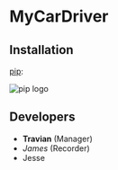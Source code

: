 # MyCarDriver

## Installation

[pip](https://pypi.org/project/pip/):

![pip logo]([https://pypi.org/static/images/logo-large.9f732b5f.svg](https://pypi.org/static/images/logo-small.8998e9d1.svg))

## Developers

- **Travian** (Manager)
- *James* (Recorder)
-  Jesse
